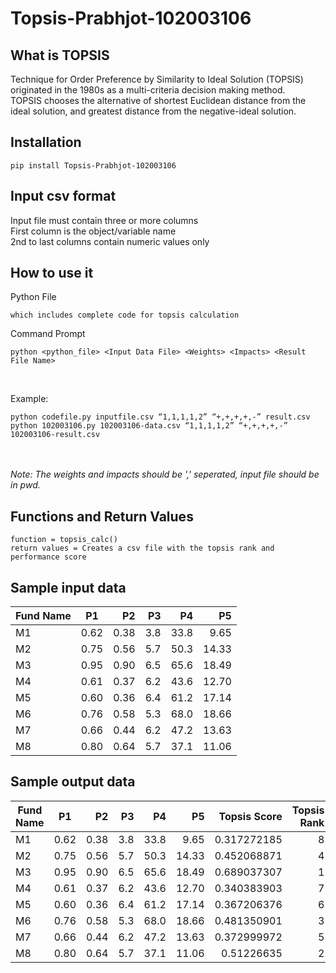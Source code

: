 # Topsis-Prabhjot-102003106

## What is TOPSIS
Technique for Order Preference by Similarity to Ideal Solution (TOPSIS) originated in the 1980s as a multi-criteria decision making method.
<br> 
TOPSIS chooses the alternative of shortest Euclidean distance from the ideal solution, and greatest distance from the negative-ideal solution.

## Installation
```pip install Topsis-Prabhjot-102003106```

## Input csv format
Input file must contain three or more columns
<br>
First column is the object/variable name 
<br>
2nd to last columns contain numeric values only

## How to use it
Python File<br>
```
which includes complete code for topsis calculation
```
Command Prompt<br>
```
python <python_file> <Input Data File> <Weights> <Impacts> <Result File Name>
```
<br>

Example:<br>
```
python codefile.py inputfile.csv “1,1,1,1,2” “+,+,+,+,-” result.csv
python 102003106.py 102003106-data.csv “1,1,1,1,2” “+,+,+,+,-” 102003106-result.csv
```
<br><br>
<i>Note: The weights and impacts should be ',' seperated, input file should be in pwd.</i> 

## Functions and Return Values

```
function = topsis_calc()
return values = Creates a csv file with the topsis rank and performance score
```

## Sample input data
| Fund Name       | P1 | P2 | P3 | P4 | P5 |
| ------------- |:-------------:| -----:|-----:|-----:|-----:|
| M1    | 0.62 | 0.38 | 3.8 | 33.8 | 9.65  | 
 | M2    | 0.75 | 0.56 | 5.7 | 50.3 | 14.33 | 
 | M3    | 0.95 | 0.90 | 6.5 | 65.6 | 18.49 | 
 | M4    | 0.61 | 0.37 | 6.2 | 43.6 | 12.70 | 
 | M5    | 0.60 | 0.36 | 6.4 | 61.2 | 17.14 | 
 | M6    | 0.76 | 0.58 | 5.3 | 68.0 | 18.66 | 
 | M7    | 0.66 | 0.44 | 6.2 | 47.2 | 13.63 | 
 | M8    | 0.80 | 0.64 | 5.7 | 37.1 | 11.06 | 


## Sample output data
| Fund Name       | P1 | P2 | P3 | P4 | P5 | Topsis Score | Topsis Rank |
| ------------- |:-------------:| -----:|-----:|-----:|-----:| ---: | ---: |
| M1    | 0.62 | 0.38 | 3.8 | 33.8 | 9.65  |  0.317272185       | 8           | 
| M2    | 0.75 | 0.56 | 5.7 | 50.3 | 14.33 |  0.452068871       | 4           | 
| M3    | 0.95 | 0.90 | 6.5 | 65.6 | 18.49 |  0.689037307       | 1           | 
| M4    | 0.61 | 0.37 | 6.2 | 43.6 | 12.70 |  0.340383903       | 7           | 
| M5    | 0.60 | 0.36 | 6.4 | 61.2 | 17.14 |  0.367206376       | 6           |
| M6    | 0.76 | 0.58 | 5.3 | 68.0 | 18.66 |  0.481350901       | 3           | 
| M7    | 0.66 | 0.44 | 6.2 | 47.2 | 13.63 |  0.372999972       | 5           | 
| M8    | 0.80 | 0.64 | 5.7 | 37.1 | 11.06 |  0.51226635        | 2           | 
